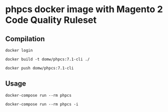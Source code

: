 # phpcs docker image with Magento 2 Code Quality Ruleset

## Compilation

    docker login

    docker build -t domw/phpcs:7.1-cli ./

    docker push domw/phpcs:7.1-cli 

## Usage

    docker-compose run --rm phpcs
    
    docker-compose run --rm phpcs -i